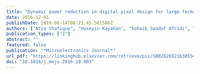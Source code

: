 ```yaml
---
title: "Dynamic power reduction in digital pixel design for large format focal plane arrays"
date: 2016-12-01
publishDate: 2019-08-14T08:21:45.561586Z
authors: ["Atia Shafique", "Huseyin Kayahan", "Sohaib Saadat Afridi", "Omer Ceylan", "Melik Yazici", "Shahbaz Abbasi", "Arman Galioglu", "Yasar Gurbuz"]
publication_types: ["2"]
abstract: ""
featured: false
publication: "*Microelectronics Journal*"
url_pdf: "https://linkinghub.elsevier.com/retrieve/pii/S0026269216305547"
doi: "10.1016/j.mejo.2016.10.003"
---
```


